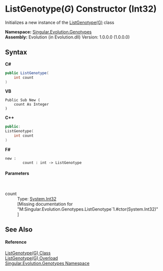 # ListGenotype(*G*) Constructor (Int32)
 

Initializes a new instance of the <a href="1152d6d3-c8d2-b914-2ab9-aba800be4156">ListGenotype(G)</a> class

**Namespace:**&nbsp;<a href="f5565bcd-33e1-1ad1-5722-ea870be7f90d">Singular.Evolution.Genotypes</a><br />**Assembly:**&nbsp;Evolution (in Evolution.dll) Version: 1.0.0.0 (1.0.0.0)

## Syntax

**C#**<br />
``` C#
public ListGenotype(
	int count
)
```

**VB**<br />
``` VB
Public Sub New ( 
	count As Integer
)
```

**C++**<br />
``` C++
public:
ListGenotype(
	int count
)
```

**F#**<br />
``` F#
new : 
        count : int -> ListGenotype
```


#### Parameters
&nbsp;<dl><dt>count</dt><dd>Type: <a href="http://msdn2.microsoft.com/en-us/library/td2s409d" target="_blank">System.Int32</a><br />\[Missing <param name="count"/> documentation for "M:Singular.Evolution.Genotypes.ListGenotype`1.#ctor(System.Int32)"\]</dd></dl>

## See Also


#### Reference
<a href="1152d6d3-c8d2-b914-2ab9-aba800be4156">ListGenotype(G) Class</a><br /><a href="e0f2ac22-d7fe-43af-b259-44f7d80316c9">ListGenotype(G) Overload</a><br /><a href="f5565bcd-33e1-1ad1-5722-ea870be7f90d">Singular.Evolution.Genotypes Namespace</a><br />